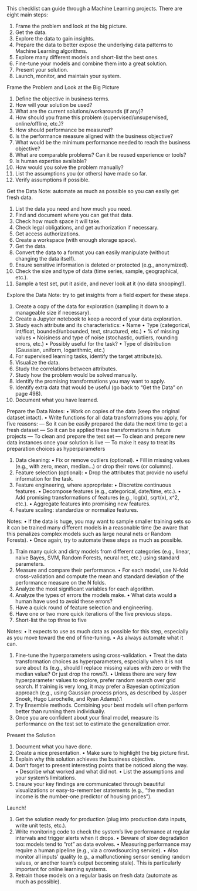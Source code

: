This checklist can guide through a Machine Learning projects. There are eight main steps:

1. Frame the problem and look at the big picture.
2. Get the data.
3. Explore the data to gain insights.
4. Prepare the data to better expose the underlying data patterns to Machine Learning
algorithms.
5. Explore many different models and short-list the best ones.
6. Fine-tune your models and combine them into a great solution.
7. Present your solution.
8. Launch, monitor, and maintain your system.

Frame the Problem and Look at the Big Picture
1. Define the objective in business terms.
2. How will your solution be used?
3. What are the current solutions/workarounds (if any)?
4. How should you frame this problem (supervised/unsupervised, online/offline,
etc.)?
5. How should performance be measured?
6. Is the performance measure aligned with the business objective?
7. What would be the minimum performance needed to reach the business objective?
8. What are comparable problems? Can it be reused experience or tools?
9. Is human expertise available?
10. How would you solve the problem manually?
11. List the assumptions you (or others) have made so far.
12. Verify assumptions if possible.

Get the Data
Note: automate as much as possible so you can easily get fresh data.
1. List the data you need and how much you need.
2. Find and document where you can get that data.
3. Check how much space it will take.
4. Check legal obligations, and get authorization if necessary.
5. Get access authorizations.
6. Create a workspace (with enough storage space).
7. Get the data.
8. Convert the data to a format you can easily manipulate (without changing the data itself).
9. Ensure sensitive information is deleted or protected (e.g., anonymized).
10. Check the size and type of data (time series, sample, geographical, etc.).
11. Sample a test set, put it aside, and never look at it (no data snooping!).

Explore the Data
Note: try to get insights from a field expert for these steps.
1. Create a copy of the data for exploration (sampling it down to a manageable size if necessary).
2. Create a Jupyter notebook to keep a record of your data exploration.
3. Study each attribute and its characteristics:
  • Name
  • Type (categorical, int/float, bounded/unbounded, text, structured, etc.)
  • % of missing values
  • Noisiness and type of noise (stochastic, outliers, rounding errors, etc.)
  • Possibly useful for the task?
  • Type of distribution (Gaussian, uniform, logarithmic, etc.)
4. For supervised learning tasks, identify the target attribute(s).
5. Visualize the data.
6. Study the correlations between attributes.
7. Study how the problem would be solved manually.
8. Identify the promising transformations you may want to apply.
9. Identify extra data that would be useful (go back to “Get the Data” on page 498).
10. Document what you have learned.

Prepare the Data
Notes:
  • Work on copies of the data (keep the original dataset intact).
  • Write functions for all data transformations you apply, for five reasons:
    — So it can be easily prepared the data the next time to get a fresh dataset
    — So it can be applied these transformations in future projects
    — To clean and prepare the test set
    — To clean and prepare new data instances once your solution is live
    — To make it easy to treat its preparation choices as hyperparameters

1. Data cleaning:
  • Fix or remove outliers (optional).
  • Fill in missing values (e.g., with zero, mean, median…) or drop their rows (or
    columns).
2. Feature selection (optional):
  • Drop the attributes that provide no useful information for the task.
3. Feature engineering, where appropriate:
  • Discretize continuous features.
  • Decompose features (e.g., categorical, date/time, etc.).
  • Add promising transformations of features (e.g., log(x), sqrt(x), x^2, etc.).
  • Aggregate features into promising new features.
4. Feature scaling: standardize or normalize features.

Notes:
  • If the data is huge, you may want to sample smaller training sets so it can be trained
    many different models in a reasonable time (be aware that this penalizes complex
    models such as large neural nets or Random Forests).
  • Once again, try to automate these steps as much as possible.
1. Train many quick and dirty models from different categories (e.g., linear, naive Bayes, SVM, Random Forests, neural net, etc.) using standard parameters.
2. Measure and compare their performance.
  • For each model, use N-fold cross-validation and compute the mean and standard deviation of the performance measure on the N folds.
3. Analyze the most significant variables for each algorithm.
4. Analyze the types of errors the models make.
  • What data would a human have used to avoid these errors?
5. Have a quick round of feature selection and engineering.
6. Have one or two more quick iterations of the five previous steps.
7. Short-list the top three to five

Notes:
  • It expects to use as much data as possible for this step, especially as you move toward the end of fine-tuning.
  • As always automate what it can.
1. Fine-tune the hyperparameters using cross-validation.
  • Treat the data transformation choices as hyperparameters, especially when it is not sure about its (e.g., should I replace missing values with zero or with the median value? Or just drop the rows?).
  • Unless there are very few hyperparameter values to explore, prefer random search over grid search. If training is very long, it may prefer a Bayesian optimization approach (e.g., using Gaussian process priors, as described by Jasper Snoek, Hugo Larochelle, and Ryan Adams).1
2. Try Ensemble methods. Combining your best models will often perform better than running them individually.
3. Once you are confident about your final model, measure its performance on the test set to estimate the generalization error.

Present the Solution
1. Document what you have done.
2. Create a nice presentation.
  • Make sure to highlight the big picture first.
3. Explain why this solution achieves the business objective.
4. Don’t forget to present interesting points that be noticed along the way.
  • Describe what worked and what did not.
  • List the assumptions and your system’s limitations.
5. Ensure your key findings are communicated through beautiful visualizations or easy-to-remember statements (e.g., “the median income is the number-one predictor of housing prices”).

Launch!
1. Get the solution ready for production (plug into production data inputs, write unit tests, etc.).
2. Write monitoring code to check the system’s live performance at regular intervals and trigger alerts when it drops.
  • Beware of slow degradation too: models tend to “rot” as data evolves.
  • Measuring performance may require a human pipeline (e.g., via a crowdsourcing service).
  • Also monitor all inputs’ quality (e.g., a malfunctioning sensor sending random values, or another team’s output becoming stale). This is particularly important for online learning systems.
3. Retrain those models on a regular basis on fresh data (automate as much as possible).
